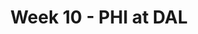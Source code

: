 ---
layout: game
title: Week 10 - PHI at DAL
season: 2004
game_id: 2004_10_PHI_DAL
away_team: PHI
home_team: DAL
---